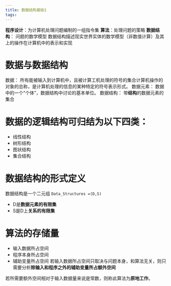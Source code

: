 ```yaml
---
title: 数据结构基础1
tags:
---
```


**程序设计**：为计算机处理问题编制的一组指令集
**算法**：处理问题的策略
**数据结构**： 问题的数学模型
数据结构描述现实世界实体的数学模型（非数值计算）及其上的操作在计算机中的表示和实现

# 数据与数据结构
数据： 所有能被输入到计算机中，且被计算工机处理的符号的集合计算机操作的对象的总称，是计算机处理的信息的某种特定的符号表示形式。
数据元素： 数据中的一个“个体”，数据结构中讨论的基本单位。
数据结构： 带**结构**的数据元素的集合
# 数据的逻辑结构可归结为以下四类：
* 线性结构
* 树形结构
* 图状结构
* 集合结构
# 数据结构的形式定义
数据结构是一个二元组 `Data_Structures =(D,S)`
* D是**数据元素的有限集**
* S是D上**关系的有限集**

# 算法的存储量
* 输入数据所占空间
* 程序本身所占空间
* 辅助变量所占空间
若输入数据所占空间只取决与问题本身，和算法无关，则只需要分析**除输入和程序之外的辅助变量所占额外空间**

若所需要额外空间相对于输入数据量来说是常数，则称此算法为**原地工作**。